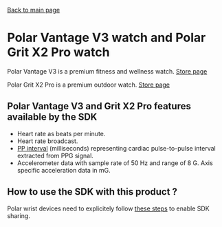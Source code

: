 [Back to main page](../../README.md)

# Polar Vantage V3 watch and Polar Grit X2 Pro watch

Polar Vantage V3 is a premium fitness and wellness watch.
[Store page](https://www.polar.com/en/vantage/v3)

Polar Grit X2 Pro is a premium outdoor watch.
[Store page](https://www.polar.com/en/grit-x2-pro)

## Polar Vantage V3 and Grit X2 Pro features available by the SDK

* Heart rate as beats per minute.
* Heart rate broadcast.
* [PP interval](./../PPIData.md) (milliseconds) representing cardiac pulse-to-pulse interval extracted from PPG signal.
* Accelerometer data with sample rate of 50 Hz and range of 8 G. Axis specific acceleration data in mG.

## How to use the SDK with this product ? 

Polar wrist devices need to explicitely follow [these steps](./../UsingSdkWithWatches.md) to enable SDK sharing.